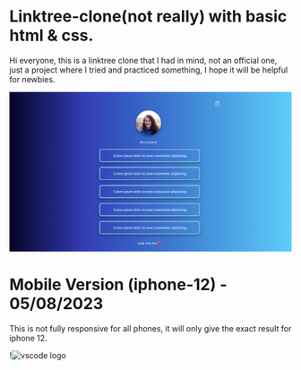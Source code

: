# Linktree-clone(not really) with basic html & css.
Hi everyone, this is a linktree clone that I had in mind, not an official one, just a project where I tried and practiced something, I hope it will be helpful for newbies.

![Alt text](/img/preview-linktree-clone.png)

# Mobile Version (iphone-12) - 05/08/2023
This is not fully responsive for all phones, it will only give the exact result for iphone 12.

!<img src="https://cdn.discordapp.com/attachments/931947911963635822/1137139519183921294/preview-linktree-clone-iphone_12.png" height="700" alt="vscode logo"  />
  <img width="700" />